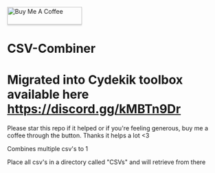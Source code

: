 <a href="https://www.buymeacoffee.com/clearclarencs" target="_blank"><img src="https://www.buymeacoffee.com/assets/img/custom_images/orange_img.png" alt="Buy Me A Coffee" style="height: 41px !important;width: 174px !important;box-shadow: 0px 3px 2px 0px rgba(190, 190, 190, 0.5) !important;-webkit-box-shadow: 0px 3px 2px 0px rgba(190, 190, 190, 0.5) !important;" ></a>

# CSV-Combiner
# Migrated into Cydekik toolbox available here https://discord.gg/kMBTn9Dr

Please star this repo if it helped or if you're feeling generous, buy me a coffee through the button. Thanks it helps a lot <3

Combines multiple csv's to 1

Place all csv's in a directory called "CSVs" and will retrieve from there
